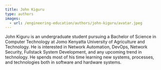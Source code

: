 ```yaml
---
title: John Kiguru
type: authors
images:
  - url: /engineering-education/authors/john-kiguru/avatar.jpeg 
---
```

John Kiguru is an undergraduate student pursuing a Bachelor of Science in Computer Technology at Jomo Kenyatta University of Agriculture and Technology. He is interested in Network Automation, DevOps, Network Security, Fullstack System Development, and any upcoming trend in technology. He spends most of his time learning new systems, processes, and technologies both in software and hardware systems.
